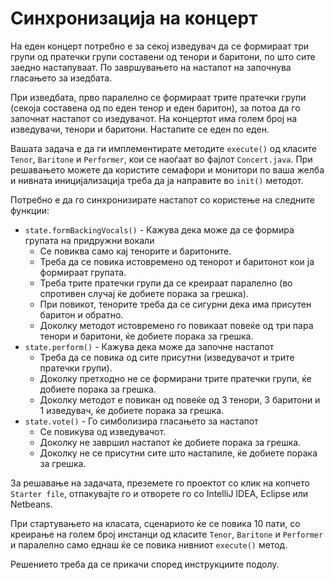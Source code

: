 Синхронизација на концерт
======

На еден концерт потребно е за секој изведувач да се формираат три групи од пратечки групи составени од тенори и баритони, 
по што сите заедно настапуваат. По завршувањето на настапот на започнува гласањето за изедбата. 

При изведбата, прво паралелно се формираат трите пратечки групи (секоја составена од по еден тенор и еден баритон), 
за потоа да го започнат настапот со изедувачот. На концертот има голем број на изведувачи, тенори и баритони. Настапите 
се еден по еден.
 
Вашата задача е да ги имплементирате методите `execute()` од класите `Tenor`, `Baritone` и `Performer`, кои се наоѓаат 
во фајлот `Concert.java`. При решавањето можете да користите семафори и монитори по ваша желба и нивната иницијализација 
треба да ја направите во `init()` методот.

Потребно е да го синхронизирате настапот со користење на следните функции:

 - `state.formBackingVocals()` - Кажува дека може да се формира групата на придружни вокали
    - Се повиква само кај тенорите и баритоните.
    - Треба да се повика истовремено од тенорот и баритонот кои  ја формираат групата. 
    - Треба трите пратечки групи да се креираат паралелно (во спротивен случај ќе добиете порака за грешка). 
    - При повикот, тенорите треба да се сигурни дека има присутен баритон и обратно. 
    - Доколку методот истовремено го повикаат повеќе од три пара тенори и баритони, ќе добиете порака за грешка.
 - `state.perform()` - Кажува дека може да започне настапот
    - Треба да се повика од сите присутни (изведувачот и трите пратечки групи). 
    - Доколку претходно не се формирани трите пратечки групи, ќе добиете порака за грешка.
    - Доколку методот е повикан од повеќе од 3 тенори, 3 баритони и 1 изведувач, ќе добиете порака за грешка. 
 - `state.vote()` - Го симболизира гласањето за настапот
    - Се повикува од изведувачот.
    - Доколку не завршил настапот ќе добиете порака за грешка.
    - Доколку не се присутни сите што настапиле, ќе добиете порака за грешка.
    
За решавање на задачата, преземете го проектот со клик на копчето `Starter file`, отпакувајте го и отворете го со 
IntelliJ IDEA, Eclipse или Netbeans.  



При стартувањето на класата, сценариото ќе се повика 10 пати, со креирање на голем број инстанци од класите `Tenor`, 
`Baritone` и `Performer` и паралелно само еднаш ќе се повика нивниот `execute()` метод. 

Решението треба да се прикачи според инструкциите подолу.
